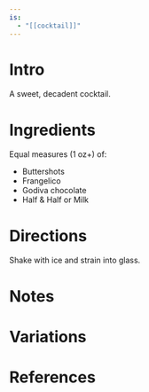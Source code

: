 ```yaml
---
is:
  - "[[cocktail]]"
---
```


# Intro
A sweet, decadent cocktail.

# Ingredients
Equal measures (1 oz+) of:
* Buttershots
* Frangelico
* Godiva chocolate
* Half & Half or Milk

# Directions
Shake with ice and strain into glass.

# Notes

# Variations

# References
